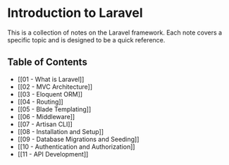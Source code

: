 # Introduction to Laravel

This is a collection of notes on the Laravel framework. Each note covers a specific topic and is designed to be a quick reference.

## Table of Contents

*   [[01 - What is Laravel]]
*   [[02 - MVC Architecture]]
*   [[03 - Eloquent ORM]]
*   [[04 - Routing]]
*   [[05 - Blade Templating]]
*   [[06 - Middleware]]
*   [[07 - Artisan CLI]]
*   [[08 - Installation and Setup]]
*   [[09 - Database Migrations and Seeding]]
*   [[10 - Authentication and Authorization]]
*   [[11 - API Development]]
